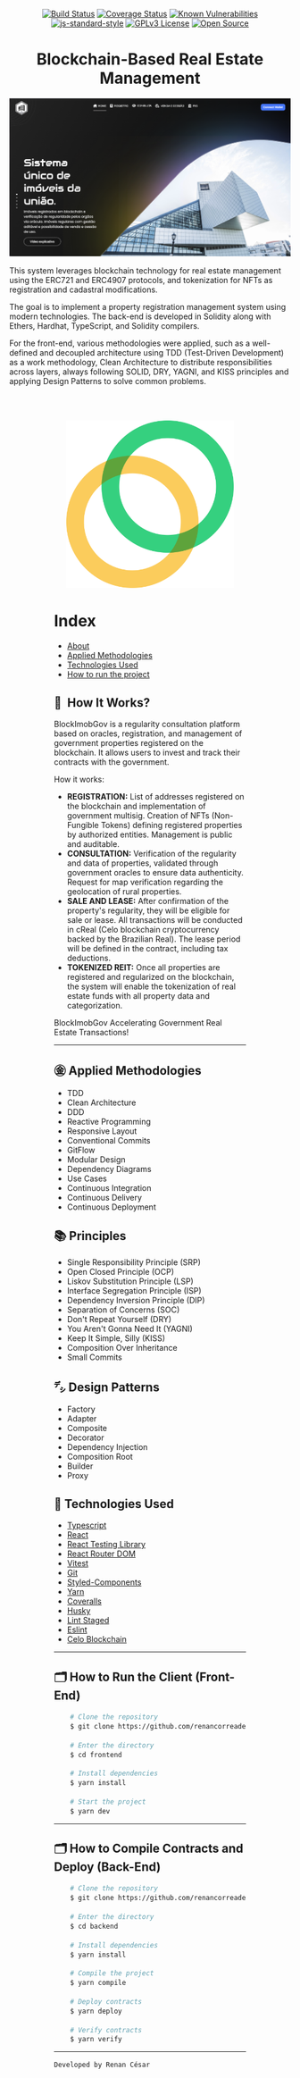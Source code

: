 
<div align="center">

[![Build Status](https://travis-ci.org/rmanguinho/clean-react.svg?branch=master)](https://travis-ci.org/rmanguinho/clean-react)
[![Coverage Status](https://coveralls.io/repos/github/rmanguinho/clean-react/badge.svg?branch=master)](https://coveralls.io/github/rmanguinho/clean-react?branch=master)
[![Known Vulnerabilities](https://snyk.io/test/github/rmanguinho/clean-react/badge.svg)](https://snyk.io/test/github/rmanguinho/clean-react)
[![js-standard-style](https://img.shields.io/badge/code%20style-standard-brightgreen.svg)](http://standardjs.com)
[![GPLv3 License](https://img.shields.io/badge/License-GPL%20v3-yellow.svg)](https://opensource.org/licenses/)
[![Open Source](https://badges.frapsoft.com/os/v1/open-source.svg?v=103)](https://opensource.org/)
</div>

<div align='center'>

# **Blockchain-Based Real Estate Management**
</div>

[![alt text](./public/capa.png "Prototype Link")](https://www.udemy.com/course/react-com-mango/?referralCode=552F88858EAE76346C8B)

This system leverages blockchain technology for real estate management using the ERC721 and ERC4907 protocols, and tokenization for NFTs as registration and cadastral modifications.

The goal is to implement a property registration management system using modern technologies. The back-end is developed in Solidity along with Ethers, Hardhat, TypeScript, and Solidity compilers.

For the front-end, various methodologies were applied, such as a well-defined and decoupled architecture using TDD (Test-Driven Development) as a work methodology, Clean Architecture to distribute responsibilities across layers, always following SOLID, DRY, YAGNI, and KISS principles and applying Design Patterns to solve common problems.

<br /><br />

<div align="center" style="width: 100%; display: block;">
 <img src="./public/celo.png" width="300px" heigth="300px" />
</div>

</div>

<div style="padding: 0 5rem;">

# Index

- [About](#HowItWorks)
- [Applied Methodologies](#AppliedMethodologies)
- [Technologies Used](#TechnologiesUsed)
- [How to run the project](#Execute)

<div id="HowItWorks">

## 🔖&nbsp; How It Works?
</div>

BlockImobGov is a regularity consultation platform based on oracles, registration, and management of government properties registered on the blockchain. It allows users to invest and track their contracts with the government.

How it works:
- **REGISTRATION:** List of addresses registered on the blockchain and implementation of government multisig. Creation of NFTs (Non-Fungible Tokens) defining registered properties by authorized entities. Management is public and auditable.
- **CONSULTATION:** Verification of the regularity and data of properties, validated through government oracles to ensure data authenticity. Request for map verification regarding the geolocation of rural properties.
- **SALE AND LEASE:** After confirmation of the property's regularity, they will be eligible for sale or lease. All transactions will be conducted in cReal (Celo blockchain cryptocurrency backed by the Brazilian Real). The lease period will be defined in the contract, including tax deductions.
- **TOKENIZED REIT:** Once all properties are registered and regularized on the blockchain, the system will enable the tokenization of real estate funds with all property data and categorization.

BlockImobGov Accelerating Government Real Estate Transactions!

---

<div id="AppliedMethodologies">

 ## ㊎ Applied Methodologies
</div>

* TDD
* Clean Architecture
* DDD
* Reactive Programming
* Responsive Layout
* Conventional Commits
* GitFlow
* Modular Design
* Dependency Diagrams
* Use Cases
* Continuous Integration
* Continuous Delivery
* Continuous Deployment

## 📚 Principles

* Single Responsibility Principle (SRP)
* Open Closed Principle (OCP)
* Liskov Substitution Principle (LSP)
* Interface Segregation Principle (ISP)
* Dependency Inversion Principle (DIP)
* Separation of Concerns (SOC)
* Don't Repeat Yourself (DRY)
* You Aren't Gonna Need It (YAGNI)
* Keep It Simple, Silly (KISS)
* Composition Over Inheritance
* Small Commits

## ㌥ Design Patterns

* Factory
* Adapter
* Composite
* Decorator
* Dependency Injection
* Composition Root
* Builder
* Proxy

<div id="TechnologiesUsed">

## 🚀 Technologies Used
</div>

* [Typescript](https://www.typescriptlang.org/)
* [React](https://www.typescriptlang.org/)
* [React Testing Library](https://www.typescriptlang.org/)
* [React Router DOM](https://reactrouter.com/en/main)
* [Vitest](https://vitest.dev/)
* [Git](https://git-scm.com/)
* [Styled-Components](https://styled-components.com/)
* [Yarn](https://yarnpkg.com/)
* [Coveralls](https://coveralls.io/)
* [Husky](https://typicode.github.io/husky/#/)
* [Lint Staged](https://github.com/okonet/lint-staged)
* [Eslint](https://eslint.org/)
* [Celo Blockchain](https://celo.org/)

---

<div id="Execute">

## 🗂 How to Run the Client (Front-End)
</div>

```bash
    # Clone the repository
    $ git clone https://github.com/renancorreadev/blockchainImob.git

    # Enter the directory
    $ cd frontend

    # Install dependencies
    $ yarn install

    # Start the project
    $ yarn dev
```

---

## 🗂 How to Compile Contracts and Deploy (Back-End)

```bash
    # Clone the repository
    $ git clone https://github.com/renancorreadev/blockchainImob.git

    # Enter the directory
    $ cd backend

    # Install dependencies
    $ yarn install

    # Compile the project
    $ yarn compile

    # Deploy contracts
    $ yarn deploy

    # Verify contracts
    $ yarn verify
```
---

<p align="center"> 

    Developed by Renan César
</p>

</div>
